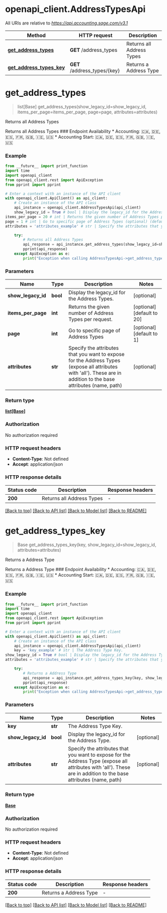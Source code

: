 # openapi_client.AddressTypesApi

All URIs are relative to *https://api.accounting.sage.com/v3.1*

Method | HTTP request | Description
------------- | ------------- | -------------
[**get_address_types**](AddressTypesApi.md#get_address_types) | **GET** /address_types | Returns all Address Types
[**get_address_types_key**](AddressTypesApi.md#get_address_types_key) | **GET** /address_types/{key} | Returns a Address Type


# **get_address_types**
> list[Base] get_address_types(show_legacy_id=show_legacy_id, items_per_page=items_per_page, page=page, attributes=attributes)

Returns all Address Types

Returns all Address Types  ### Endpoint Availability  * Accounting: 🇨🇦, 🇩🇪, 🇪🇸, 🇫🇷, 🇬🇧, 🇮🇪, 🇺🇸 * Accounting Start: 🇨🇦, 🇩🇪, 🇪🇸, 🇫🇷, 🇬🇧, 🇮🇪, 🇺🇸

### Example

```python
from __future__ import print_function
import time
import openapi_client
from openapi_client.rest import ApiException
from pprint import pprint

# Enter a context with an instance of the API client
with openapi_client.ApiClient() as api_client:
    # Create an instance of the API class
    api_instance = openapi_client.AddressTypesApi(api_client)
    show_legacy_id = True # bool | Display the legacy_id for the Address Types. (optional)
items_per_page = 20 # int | Returns the given number of Address Types per request. (optional) (default to 20)
page = 1 # int | Go to specific page of Address Types (optional) (default to 1)
attributes = 'attributes_example' # str | Specify the attributes that you want to expose for the Address Types (expose all attributes with 'all'). These are in addition to the base attributes (name, path) (optional)

    try:
        # Returns all Address Types
        api_response = api_instance.get_address_types(show_legacy_id=show_legacy_id, items_per_page=items_per_page, page=page, attributes=attributes)
        pprint(api_response)
    except ApiException as e:
        print("Exception when calling AddressTypesApi->get_address_types: %s\n" % e)
```

### Parameters

Name | Type | Description  | Notes
------------- | ------------- | ------------- | -------------
 **show_legacy_id** | **bool**| Display the legacy_id for the Address Types. | [optional] 
 **items_per_page** | **int**| Returns the given number of Address Types per request. | [optional] [default to 20]
 **page** | **int**| Go to specific page of Address Types | [optional] [default to 1]
 **attributes** | **str**| Specify the attributes that you want to expose for the Address Types (expose all attributes with &#39;all&#39;). These are in addition to the base attributes (name, path) | [optional] 

### Return type

[**list[Base]**](Base.md)

### Authorization

No authorization required

### HTTP request headers

 - **Content-Type**: Not defined
 - **Accept**: application/json

### HTTP response details
| Status code | Description | Response headers |
|-------------|-------------|------------------|
**200** | Returns all Address Types |  -  |

[[Back to top]](#) [[Back to API list]](../README.md#documentation-for-api-endpoints) [[Back to Model list]](../README.md#documentation-for-models) [[Back to README]](../README.md)

# **get_address_types_key**
> Base get_address_types_key(key, show_legacy_id=show_legacy_id, attributes=attributes)

Returns a Address Type

Returns a Address Type  ### Endpoint Availability  * Accounting: 🇨🇦, 🇩🇪, 🇪🇸, 🇫🇷, 🇬🇧, 🇮🇪, 🇺🇸 * Accounting Start: 🇨🇦, 🇩🇪, 🇪🇸, 🇫🇷, 🇬🇧, 🇮🇪, 🇺🇸

### Example

```python
from __future__ import print_function
import time
import openapi_client
from openapi_client.rest import ApiException
from pprint import pprint

# Enter a context with an instance of the API client
with openapi_client.ApiClient() as api_client:
    # Create an instance of the API class
    api_instance = openapi_client.AddressTypesApi(api_client)
    key = 'key_example' # str | The Address Type Key.
show_legacy_id = True # bool | Display the legacy_id for the Address Type. (optional)
attributes = 'attributes_example' # str | Specify the attributes that you want to expose for the Address Type (expose all attributes with 'all'). These are in addition to the base attributes (name, path) (optional)

    try:
        # Returns a Address Type
        api_response = api_instance.get_address_types_key(key, show_legacy_id=show_legacy_id, attributes=attributes)
        pprint(api_response)
    except ApiException as e:
        print("Exception when calling AddressTypesApi->get_address_types_key: %s\n" % e)
```

### Parameters

Name | Type | Description  | Notes
------------- | ------------- | ------------- | -------------
 **key** | **str**| The Address Type Key. | 
 **show_legacy_id** | **bool**| Display the legacy_id for the Address Type. | [optional] 
 **attributes** | **str**| Specify the attributes that you want to expose for the Address Type (expose all attributes with &#39;all&#39;). These are in addition to the base attributes (name, path) | [optional] 

### Return type

[**Base**](Base.md)

### Authorization

No authorization required

### HTTP request headers

 - **Content-Type**: Not defined
 - **Accept**: application/json

### HTTP response details
| Status code | Description | Response headers |
|-------------|-------------|------------------|
**200** | Returns a Address Type |  -  |

[[Back to top]](#) [[Back to API list]](../README.md#documentation-for-api-endpoints) [[Back to Model list]](../README.md#documentation-for-models) [[Back to README]](../README.md)

